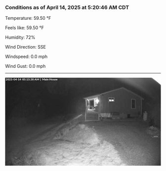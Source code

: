 ### Conditions as of April 14, 2025 at 5:20:46 AM CDT 

Temperature: 59.50 &deg;F

Feels like: 59.50 &deg;F

Humidity: 72%

Wind Direction: SSE

Windspeed: 0.0 mph

Wind Gust: 0.0 mph

---

<img src="./images/latest.jpeg"/>

